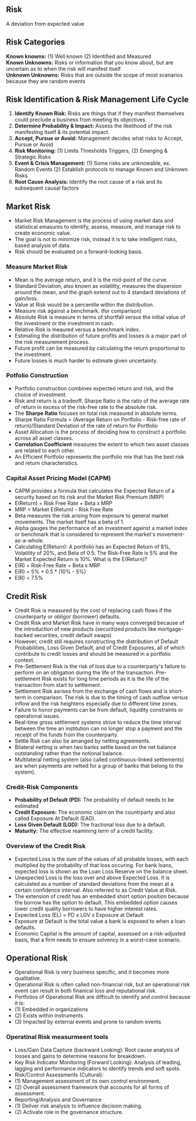 ## Risk
A deviation from expected value

## Risk Categories
**Known knowns:** (1) Well known (2) Identified and Measured <br>
**Known Unknowns:** Risks or information that you know about, but are uncertain as to when the risk will manifest itself <br>
**Unknown Unknowns:** Risks that are outside the scope of most scenarios because they are random events <br>

## Risk Identification & Risk Management Life Cycle
1. **Identify Known Risk:** Risks are things that if they manifest themselves could preclude a business from meeting its objectives. <br>
2. **Determine Probability & Impact:** Assess the likelihood of the risk manifesting itself & its potential impact. <br>
3. **Accept, Pursue or Avoid:** Management decides what risks to Accept, Pursue or Avoid <br>
4. **Risk Monitoring:** (1) Limits Thresholds Triggers, (2) Emerging & Strategic Risks <br>
5. **Event & Crisis Management:** (1) Some risks are unknowable, ex. Random Events (2) Establish protocols to manage Known and Unknown Risks <br>
6. **Root Cause Analysis:** Identify the root cause of a risk and its subsequent causal factors  <br>

## Market Risk
- Market Risk Management is the process of using market data and statistical emasures to identify, assess, measure, and manage risk to create economic value. <br>
- The goal is not to minimize risk, instead it is to take intelligent risks, based analysis of data. <br>
- Risk should be evaluated on a forward-looking basis. <br>

### Measure Market Risk
- Mean is the average return, and it is the mid-point of the curve. <br>
- Standard Deviation, also known as volatility, measures the dispersion around the mean, and the graph extend out to 4 standard deviations of gain/loss. <br>
- Value at Risk would be a percentile within the distribution. <br>
- Measure risk against a benchmark. (for comparison) <br>
- Absolute Risk is measure in terms of shortfall versus the initial value of the investment or the investment in cash. <br>
- Relative Risk is meaured versus a benchmark index. <br>
- Estimating the distribution of future profits and losses is a major part of the risk measurement process. <br>
- Future profit can be measured by calculating the return proportional to the investment. <br>
- Future losses is much harder to estimate given uncertainty. <br>

### Potfolio Construction
- Portfolio construction combines expected return and risk, and the choice of investment. <br>
- Risk and return is a tradeoff. Sharpe Ratio is the ratio of the average rate of return in excess of the risk-free rate to the absolute risk. <br>
- The **Sharpe Ratio** focuses on total risk measured in absolute terms. <br>
- Sharpe Ratio Formula = (Average Return on Portfolio - Risk-free rate of return)/Standard Deviation of the rate of return for Portfolio <br>
- Asset Allocation is the process of deciding how to construct a portfolio across all asset classes.  <br>
- **Correlation Coefficient** measures the extent to which two asset classes are related to each other.  <br>
- An Efficient Portfolio represents the portfolio mix that has the best risk and return characteristics. <br>

### Capital Asset Pricing Model (CAPM)
- CAPM provides a formula that calculates the Expected Return of a security based on its risk and the Market Risk Premium (MRP) <br>
- E(Return) = Risk Free Rate + Beta x MRP <br>
- MRP = Market E(Return) - Risk Free Rate <br>
- Beta measures the risk arising from exposure to general market movements. The market itself has a beta of 1. <br>
- Alpha gauges the performance of an investment against a market index or benchmark that is considered to represent the market's movement-as-a-whole. <br>
- Calculating E(Return): A portfolio has an Expected Return of 8%, Volatility of 20%, and Beta of 0.5. The Risk-Free Rate is 5% and the Market Expected Return is 10%. What is the E(Return)? <br>
- E(R) = Risk-Free Rate + Beta x MRP <br>
- E(R) = 5% + 0.5 * (10% - 5%)  <br>
- E(R) = 7.5% <br>

## Credit Risk
- Credit Risk is measured by the cost of replacing cash flows if the counterparty or obligor (borrower) defaults. <br>
- Credit Risk and Market Risk have in many ways converged because of the introduction of new products (securitized products like mortgage-backed securities, credit default swaps) <br>
- However, credit still requires constructing the distribution of Default Probabilities, Loss Given Default, and of Credit Exposures, all of which contribute to credit losses and should be measured in a portfolio context. <br>
- Pre-Settlement Risk is the risk of loss due to a counterparty's failure to perform on an obligation during the life of the transaction. Pre-settlement Risk exists for long time periods as it is the life of the transaction from start to settlement. <br>
- Settlement Risk asrises from the exchange of cash flows and is short-term in comparison. The risk is due to the timing of cash outflow versus inflow and the risk heightens especially due to different time zones.
- Failure to honor payments can be from default, liquidity constraints or operational issues. <br>
- Real-time gross settlement systems strive to reduce the time interval between the time an institution can no longer stop a payment and the receipt of the funds from the counterparty. <br>
- Settle Risk can also be amanged by netting agreements. <br>
- Bilateral netting is when two banks settle based on the net balance outstanding rather than the notional balance. <br>
- Multilateral netting system (also called continuous-linked settlements) are when payments are netted for a group of banks that belong to the system). <br>

### Credit-Risk Components
- **Probability of Default (PD):** The probability of default needs to be estimated
- **Credit Exposure:** The economic claim on the countrparty and also called Exposure At Default (EAD).
- **Loss Given Default (LGD):** The fractional loss due to a default.
- **Maturity:** The effective reamining term of a credit facility.

### Overview of the Credit Risk
- Expected Loss is the sum of the values of all probable losses, with each multiplied by the probability of that loss occuring. For bank loans, expected loss is shown as the Loan Loss Reserve on the balance sheet.
- Unexpected Loss is the loss over and above Expected Loss. It is calculated as a number of standard deviations from the mean at a certain confidence interval. Also referred to as Credit Value at Risk.
- The extension of credit has an embedded short option position because the borrow has the option to default. This embedded option causes lower credit quality borrowers to have higher interest rates.
- Expected Loss (EL) = PD x LGV x Exposure at Default
- Exposure at Default is the total value a bank is exposed to when a loan defaults.
- Economic Capital is the amount of capital, assessed on a risk-adjusted basis, that a firm needs to ensure solvency in a worst-case scenario.

## Operational Risk
- Operational Risk is very business specific, and it becomes more qualitative.
- Operational Risk is often called non-financial risk, but an operational risk event can result in both finanical loss and reputational risk.
- Portfolios of Operational Risk are difficult to identify and control because it is:
- (1) Embedded in organizations
- (2) Exists within instruments
- (3) Impacted by external events and prone to random events

### Operatinal Risk measurmeent tools
- Loss/Gain Data Capture (backward Looking): Root cause analysis of losses and gains to determine reasons for breakdown.
- Key Risk Indicator Monitoring (Forward Looking): Analysis of leading, lagging and performance indicators to identify trends and soft spots.
- Risk/Control Assessments (Cultural): 
- (1) Management assessment of its own control environment.
- (2) Overall assessment framework that accounts for all forms of assessment.
- Reporting/Analysis and Governance
- (1) Deliver risk analysis to influence decision making.
- (2) Activate role in the governance structure.













